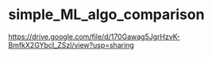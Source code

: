 # simple_ML_algo_comparison
https://drive.google.com/file/d/170Gawag5JgrHzvK-BmfkX2GYbcI_ZSzl/view?usp=sharing
